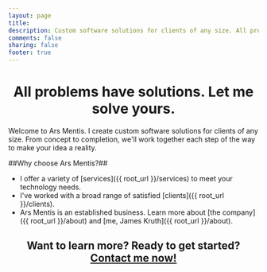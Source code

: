 ```yaml
---
layout: page
title:
description: Custom software solutions for clients of any size. All problems have solutions. Let me solve yours.
comments: false
sharing: false
footer: true
---
```


<h1 align="center">All problems have solutions. Let me solve yours.</h1>

Welcome to Ars Mentis. I create custom software solutions for clients of any size. From concept to completion, we'll work together each step of the way to make your idea a reality.

##Why choose Ars Mentis?##

* I offer a variety of [services]({{ root_url }}/services) to meet your technology needs.
* I've worked with a broad range of satisfied [clients]({{ root_url }}/clients).
* Ars Mentis is an established business. Learn more about [the company]({{ root_url }}/about) and [me, James Kruth]({{ root_url }}/about).

<h2 align="center">Want to learn more? Ready to get started? <a href="{{ root_url }}/contact">Contact me now!</a></h2>
